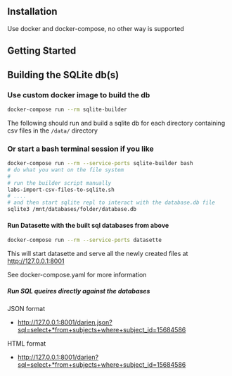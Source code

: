 ## Installation

Use docker and docker-compose, no other way is supported

## Getting Started

## Building the SQLite db(s)

### Use custom docker image to build the db

``` bash
docker-compose run --rm sqlite-builder
```

The following should run and build a sqlite db for each directory containing csv files in the `/data/` directory

### Or start a bash terminal session if you like

``` bash
docker-compose run --rm --service-ports sqlite-builder bash
# do what you want on the file system
#
# run the builder script manually
labs-import-csv-files-to-sqlite.sh
# ....
# and then start sqlite repl to interact with the database.db file
sqlite3 /mnt/databases/folder/database.db
```

#### Run Datasette with the built sql databases from above

``` bash
docker-compose run --rm --service-ports datasette
```
This will start datasette and serve all the newly created files at http://127.0.0.1:8001

See docker-compose.yaml for more information

##### Run SQL queires directly against the databases

JSON format
- http://127.0.0.1:8001/darien.json?sql=select+*from+subjects+where+subject_id=15684586

HTML format
- http://127.0.0.1:8001/darien?sql=select+*from+subjects+where+subject_id=15684586